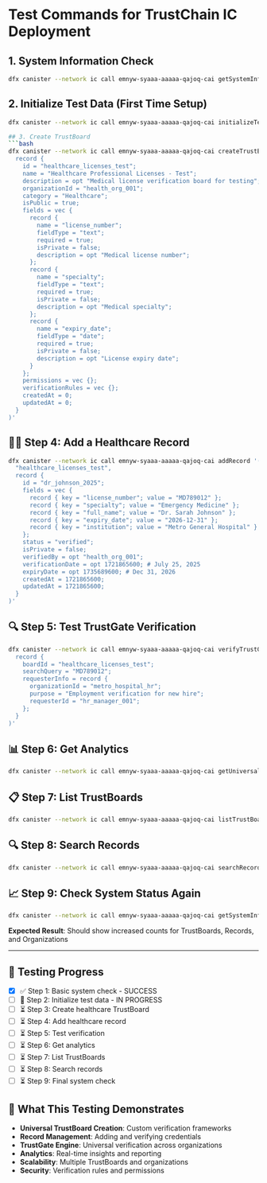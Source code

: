 # Test Commands for TrustChain IC Deployment

## 1. System Information Check
```bash
dfx canister --network ic call emnyw-syaaa-aaaaa-qajoq-cai getSystemInfo
```

## 2. Initialize Test Data (First Time Setup)
```bash
dfx canister --network ic call emnyw-syaaa-aaaaa-qajoq-cai initializeTestData

## 3. Create TrustBoard
```bash
dfx canister --network ic call emnyw-syaaa-aaaaa-qajoq-cai createTrustBoard '(
  record {
    id = "healthcare_licenses_test";
    name = "Healthcare Professional Licenses - Test";
    description = opt "Medical license verification board for testing";
    organizationId = "health_org_001";
    category = "Healthcare";
    isPublic = true;
    fields = vec {
      record {
        name = "license_number";
        fieldType = "text";
        required = true;
        isPrivate = false;
        description = opt "Medical license number";
      };
      record {
        name = "specialty";
        fieldType = "text";
        required = true;
        isPrivate = false;
        description = opt "Medical specialty";
      };
      record {
        name = "expiry_date";
        fieldType = "date";
        required = true;
        isPrivate = false;
        description = opt "License expiry date";
      }
    };
    permissions = vec {};
    verificationRules = vec {};
    createdAt = 0;
    updatedAt = 0;
  }
)'
```

## 👨‍⚕️ Step 4: Add a Healthcare Record
```bash
dfx canister --network ic call emnyw-syaaa-aaaaa-qajoq-cai addRecord '(
  "healthcare_licenses_test",
  record {
    id = "dr_johnson_2025";
    fields = vec {
      record { key = "license_number"; value = "MD789012" };
      record { key = "specialty"; value = "Emergency Medicine" };
      record { key = "full_name"; value = "Dr. Sarah Johnson" };
      record { key = "expiry_date"; value = "2026-12-31" };
      record { key = "institution"; value = "Metro General Hospital" }
    };
    status = "verified";
    isPrivate = false;
    verifiedBy = opt "health_org_001";
    verificationDate = opt 1721865600; # July 25, 2025
    expiryDate = opt 1735689600; # Dec 31, 2026
    createdAt = 1721865600;
    updatedAt = 1721865600;
  }
)'
```

## 🔍 Step 5: Test TrustGate Verification
```bash
dfx canister --network ic call emnyw-syaaa-aaaaa-qajoq-cai verifyTrustGate '(
  record {
    boardId = "healthcare_licenses_test";
    searchQuery = "MD789012";
    requesterInfo = record {
      organizationId = "metro_hospital_hr";
      purpose = "Employment verification for new hire";
      requesterId = "hr_manager_001";
    };
  }
)'
```

## 📊 Step 6: Get Analytics
```bash
dfx canister --network ic call emnyw-syaaa-aaaaa-qajoq-cai getUniversalAnalytics '("health_org_001")'
```

## 📋 Step 7: List TrustBoards
```bash
dfx canister --network ic call emnyw-syaaa-aaaaa-qajoq-cai listTrustBoards '("health_org_001")'
```

## 🔍 Step 8: Search Records
```bash
dfx canister --network ic call emnyw-syaaa-aaaaa-qajoq-cai searchRecords '("healthcare_licenses_test")'
```

## 📈 Step 9: Check System Status Again
```bash
dfx canister --network ic call emnyw-syaaa-aaaaa-qajoq-cai getSystemInfo
```
**Expected Result**: Should show increased counts for TrustBoards, Records, and Organizations

---

## 🎯 Testing Progress
- [x] ✅ Step 1: Basic system check - SUCCESS
- [ ] 🔄 Step 2: Initialize test data - IN PROGRESS
- [ ] ⏳ Step 3: Create healthcare TrustBoard
- [ ] ⏳ Step 4: Add healthcare record
- [ ] ⏳ Step 5: Test verification
- [ ] ⏳ Step 6: Get analytics
- [ ] ⏳ Step 7: List TrustBoards
- [ ] ⏳ Step 8: Search records
- [ ] ⏳ Step 9: Final system check

## 🚀 What This Testing Demonstrates
- **Universal TrustBoard Creation**: Custom verification frameworks
- **Record Management**: Adding and verifying credentials
- **TrustGate Engine**: Universal verification across organizations
- **Analytics**: Real-time insights and reporting
- **Scalability**: Multiple TrustBoards and organizations
- **Security**: Verification rules and permissions
